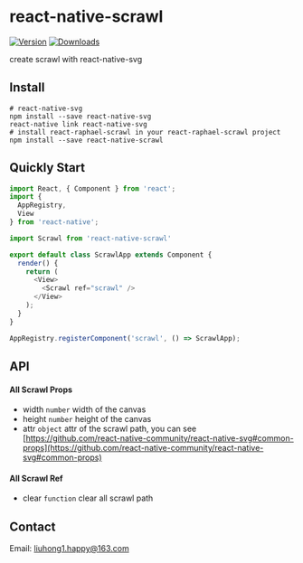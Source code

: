 # react-native-scrawl

[![Version](https://img.shields.io/npm/v/react-native-scrawl.svg)](https://www.npmjs.com/package/react-native-scrawl)
[![Downloads](https://img.shields.io/npm/dt/react-native-scrawl.svg)](https://www.npmjs.com/package/react-native-scrawl)

create scrawl with react-native-svg

## Install

	# react-native-svg 
	npm install --save react-native-svg
	react-native link react-native-svg
	# install react-raphael-scrawl in your react-raphael-scrawl project
    npm install --save react-native-scrawl
    
## Quickly Start

``` js
import React, { Component } from 'react';
import {
  AppRegistry,
  View
} from 'react-native';

import Scrawl from 'react-native-scrawl'

export default class ScrawlApp extends Component {
  render() {
    return (
      <View>
        <Scrawl ref="scrawl" />
      </View>
    );
  }
}

AppRegistry.registerComponent('scrawl', () => ScrawlApp);
```

## API

#### All Scrawl Props

- width `number` width of the canvas
- height `number` height of the canvas
- attr `object` attr of the scrawl path, you can see [https://github.com/react-native-community/react-native-svg#common-props](https://github.com/react-native-community/react-native-svg#common-props)

#### All Scrawl Ref

- clear `function` clear all scrawl path

## Contact

Email: [liuhong1.happy@163.com](mailto:liuhong1.happy@163.com)
